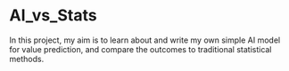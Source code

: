 # AI_vs_Stats
In this project, my aim is to learn about and write my own simple AI model for value prediction, and compare the outcomes to traditional statistical methods.
